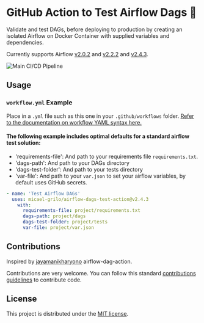 # GitHub Action to Test Airflow Dags 🧪

Validate and test DAGs, before deploying to production by creating an isolated Airflow on Docker Container with supplied variables and dependencies.

Currently supports Airflow [v2.0.2](https://github.com/micael-grilo/airflow-dags-test-action/releases/tag/v2.0.2) and [v2.2.2](https://github.com/micael-grilo/airflow-dags-test-action/releases/tag/v2.2.2) and [v2.4.3](https://github.com/micael-grilo/airflow-dags-test-action/releases/tag/v2.4.3).

![Main CI/CD Pipeline](https://github.com/micael-grilo/airflow-dags-test-action/workflows/Main%20CI/CD%20Pipeline/badge.svg)

## Usage

### `workflow.yml` Example

Place in a `.yml` file such as this one in your `.github/workflows` folder. [Refer to the documentation on workflow YAML syntax here.](https://help.github.com/en/articles/workflow-syntax-for-github-actions)

#### The following example includes optimal defaults for a standard airflow test solution:

- 'requirements-file': And path to your requirements file `requirements.txt`.
- 'dags-path': And path to your DAGs directory
- 'dags-test-folder': And path to your tests directory
- 'var-file': And path to your `var.json` to set your airflow variables, by default uses GitHub secrets.

```yml
- name: 'Test Airflow DAGs'
  uses: micael-grilo/airflow-dags-test-action@v2.4.3
    with:
      requirements-file: project/requirements.txt
      dags-path: project/dags
      dags-test-folder: project/tests
      var-file: project/var.json
```

## Contributions
Inspired by [jayamanikharyono](https://github.com/jayamanikharyono/airflow-dag-action) airflow-dag-action.

Contributions are very welcome. You can follow this standard [contributions guidelines](https://github.com/firstcontributions/first-contributions) to contribute code.


## License

This project is distributed under the [MIT license](LICENSE.md).